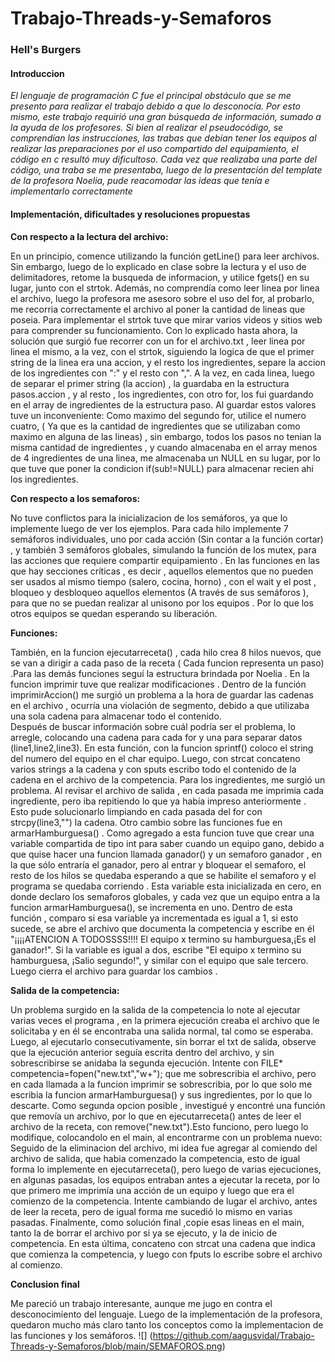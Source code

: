# Trabajo-Threads-y-Semaforos
### Hell's Burgers
#### Introduccion 


_El lenguaje de programación C fue el principal obstáculo que se me presento para realizar el trabajo debido a que lo desconocía. Por esto mismo, este trabajo requirió una gran búsqueda de información, sumado a la ayuda de los profesores. Si bien al realizar el pseudocódigo, se comprendían las instrucciones, las trabas que debían tener los equipos al realizar las preparaciones  por el uso compartido del equipamiento, el código en c resultó muy dificultoso. Cada vez que realizaba una parte del código, una traba se me presentaba, luego de la presentación del template de la profesora Noelia, pude reacomodar las ideas que tenía e implementarlo correctamente_

#### Implementación, dificultades y resoluciones propuestas

__Con respecto a la lectura del archivo:__

En un  principio, comence utilizando la función getLine() para leer archivos. Sin embargo, luego de lo explicado en clase sobre la lectura y el uso de delimitadores, retome la busqueda de informacion, y utilice  fgets() en su lugar, junto con el strtok. 
Además, no comprendía como leer linea por linea el archivo, luego la profesora me asesoro sobre el uso del for, al probarlo, me recorria correctamente el archivo al poner la cantidad de lineas que poseia. Para implementar  el strtok tuve que mirar varios videos y sitios web para comprender su funcionamiento.
Con lo explicado hasta ahora, la solución que surgió fue recorrer con un for el archivo.txt , leer linea por linea el mismo,  a la vez,  con el strtok, siguiendo  la logica de que el primer string de la linea   era una accion,   y el resto los ingredientes, separe la accion de los ingredientes con  ":" y   el resto  con ",".
A la vez,  en cada linea,  luego  de separar  el primer string  (la accion)  , la    guardaba   en la estructura  pasos.accion  , y al resto ,  los ingredientes,  con otro for,  los fui guardando  en el array   de ingredientes de la   estructura paso.   Al guardar estos   valores tuve un   inconveniente: Como maximo del segundo for,    utilice el numero cuatro, ( Ya que es la cantidad de ingredientes que se  utilizaban como maximo en alguna de las lineas)         , sin embargo,  todos los pasos no tenian la misma cantidad de ingredientes ,    y cuando almacenaba en el array menos de 4 ingredientes de una linea,     me almacenaba   un NULL   en su lugar, por lo que tuve que poner la condicion if(sub!=NULL) para almacenar recien ahi los ingredientes. 


__Con respecto a  los semaforos:__

No tuve conflictos para  la inicializacion  de los semáforos, ya que lo implemente  luego de ver los ejemplos.   Para cada hilo implemente 7 semáforos  individuales,  uno por cada acción (Sin contar a la función cortar) , y también  3 semáforos  globales,  simulando  la  función  de los mutex, para las acciones que requiere compartir equipamiento . 
En las funciones en las que hay secciones críticas ,  es decir  , aquellos elementos que no pueden  ser usados al mismo tiempo (salero,  cocina, horno) , con el wait y el   post  , bloqueo y desbloqueo aquellos elementos (A través de sus semáforos ),   para que no   se puedan realizar al unisono por los equipos . Por lo que los otros equipos se quedan esperando su liberación.

__Funciones:__

También,  en la funcion ejecutarreceta() , cada hilo crea 8 hilos nuevos, que se van a  dirigir a cada paso de la receta ( Cada funcion representa un paso) .Para las demás funciones  seguí  la estructura brindada por Noelia .  En  la  funcion imprimir tuve que realizar  modificaciones . Dentro  de la función  imprimirAccion()  me surgió un problema a la hora de guardar  las cadenas en el archivo , ocurría una violación de segmento, debido a que utilizaba una sola cadena para almacenar todo el contenido.   
Después de buscar información sobre cuál podría ser el problema, lo arregle, colocando una cadena  para cada for  y  una para  separar  datos  (line1,line2,line3). En esta función, con la funcion sprintf() coloco el string del numero del equipo en el char equipo. Luego, con strcat concateno varios strings a la cadena y con sputs escribo todo el contenido de la cadena en el archivo de la competencia.  Para los ingredientes, me surgió un problema. Al revisar el archivo de salida , en cada pasada me imprimia  cada ingrediente, pero iba repitiendo lo que ya había impreso anteriormente .  
Esto pude solucionarlo limpiando en cada pasada del for con  strcpy(line3,"") la cadena.
Otro cambio sobre las funciones fue en  armarHamburguesa() . Como agregado a esta funcion tuve que crear una variable compartida  de tipo int para saber cuando un equipo gano, debido a que quise hacer una funcion llamada ganador() y un semaforo ganador , en la que sólo entraría el ganador, pero  al entrar y bloquear el semaforo, el resto  de los hilos se quedaba esperando a que se habilite el semaforo  y el programa se quedaba corriendo . Esta variable esta inicializada en cero, en donde declaro los semaforos globales, y cada vez que un equipo entra a la funcion armarHamburguesa(), se incrementa en uno. 
Dentro de esta función , comparo si esa variable ya incrementada es igual a 1, si esto sucede, se abre el archivo que documenta  la competencia  y escribe en él "¡¡¡¡ATENCION A TODOSSSS!!!! El equipo x termino su hamburguesa,¡Es el ganador!".  Si la variable es igual a dos, escribe "El equipo x termino su hamburguesa, ¡Salio segundo!", y similar con el equipo que sale tercero. Luego cierra el archivo para guardar los cambios .

__Salida de la competencia:__

Un problema surgido en la salida de la competencia lo note al ejecutar varias veces el programa , en la primera ejecución creaba el archivo que le solicitaba y en él se encontraba una salida normal, tal como se esperaba.  Luego, al ejecutarlo consecutivamente, sin borrar el txt de salida, observe que la ejecución anterior  seguía escrita dentro del archivo, y sin sobrescribirse se anidaba  la segunda ejecución. Intente con FILE* competencia=fopen("new.txt","w+"); que me sobrescribia el archivo, pero en cada llamada a la funcion imprimir se sobrescribia, por lo que solo me escribia la funcion armarHamburguesa() y sus ingredientes, por lo que lo descarte.  Como segunda opcion posible , investigué y encontré una función que removía un archivo, por lo que en ejecutarreceta() antes de leer el archivo de la receta, con remove("new.txt").Esto funciono, pero luego lo modifique, colocandolo en el main, al encontrarme con un problema nuevo: Seguido de la eliminacion del archivo, mi idea fue agregar al comiendo del archivo de salida, que habia comenzado la competencia, esto de igual forma lo implemente en ejecutarreceta(), pero luego de varias ejecuciones, en algunas pasadas, los equipos entraban antes a ejecutar la receta, por lo que primero me imprimía una acción de un equipo y luego que era el comienzo de la competencia. Intente cambiando de lugar el archivo, antes de leer la receta, pero de igual forma me sucedió lo mismo en varias pasadas.
Finalmente, como solución final ,copie esas lineas en el main, tanto la de borrar el archivo por si ya se ejecuto, y la de inicio de competencia. En esta última,  concateno con strcat una cadena que indica que comienza la competencia, y luego con fputs lo escribe sobre el archivo al comienzo.

__Conclusion final__

Me pareció un trabajo interesante, aunque me jugo en contra el desconocimiento del lenguaje. Luego de la implementación de la profesora, quedaron mucho más claro tanto los conceptos como la implementacion de las funciones y los semáforos. 
![] (https://github.com/aagusvidal/Trabajo-Threads-y-Semaforos/blob/main/SEMAFOROS.png)
